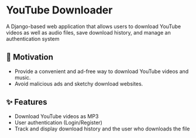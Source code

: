 # YouTube Downloader

A Django-based web application that allows users to download YouTube videos as well as audio files, save download history, and manage an authentication system

## 📌 Motivation

- Provide a convenient and ad-free way to download YouTube videos and music.
- Avoid malicious ads and sketchy download websites.

## ✨ Features

- Download YouTube videos as MP3
- User authentication (Login/Register)
- Track and display download history and the user who downloads the file
